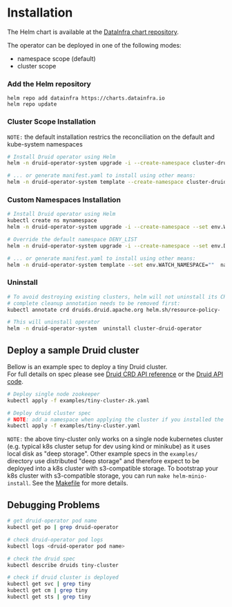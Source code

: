 <!--
  ~ Licensed to the Apache Software Foundation (ASF) under one
  ~ or more contributor license agreements.  See the NOTICE file
  ~ distributed with this work for additional information
  ~ regarding copyright ownership.  The ASF licenses this file
  ~ to you under the Apache License, Version 2.0 (the
  ~ "License"); you may not use this file except in compliance
  ~ with the License.  You may obtain a copy of the License at
  ~
  ~   http://www.apache.org/licenses/LICENSE-2.0
  ~
  ~ Unless required by applicable law or agreed to in writing,
  ~ software distributed under the License is distributed on an
  ~ "AS IS" BASIS, WITHOUT WARRANTIES OR CONDITIONS OF ANY
  ~ KIND, either express or implied.  See the License for the
  ~ specific language governing permissions and limitations
  ~ under the License.
  -->

# Installation

The Helm chart is available at the [DataInfra chart repository](https://charts.datainfra.io).

The operator can be deployed in one of the following modes:
- namespace scope (default)
- cluster scope

### Add the Helm repository
```shell
helm repo add datainfra https://charts.datainfra.io
helm repo update
```

### Cluster Scope Installation 
`NOTE:` the default installation restrics the reconciliation on the default and kube-system namespaces 
```bash
# Install Druid operator using Helm
helm -n druid-operator-system upgrade -i --create-namespace cluster-druid-operator datainfra/druid-operator

# ... or generate manifest.yaml to install using other means:
helm -n druid-operator-system template --create-namespace cluster-druid-operator datainfra/druid-operator > manifest.yaml
```

### Custom Namespaces Installation
```bash
# Install Druid operator using Helm
kubectl create ns mynamespace
helm -n druid-operator-system upgrade -i --create-namespace --set env.WATCH_NAMESPACE="mynamespace" namespaced-druid-operator datainfra/druid-operator

# Override the default namespace DENY_LIST
helm -n druid-operator-system upgrade -i --create-namespace --set env.DENY_LIST="kube-system" namespaced-druid-operator datainfra/druid-operator

# ... or generate manifest.yaml to install using other means:
helm -n druid-operator-system template --set env.WATCH_NAMESPACE=""  namespaced-druid-operator datainfra/druid-operator --create-namespace > manifest.yaml
```

### Uninstall
```bash
# To avoid destroying existing clusters, helm will not uninstall its CRD. For 
# complete cleanup annotation needs to be removed first:
kubectl annotate crd druids.druid.apache.org helm.sh/resource-policy-

# This will uninstall operator
helm -n druid-operator-system  uninstall cluster-druid-operator
```

## Deploy a sample Druid cluster
Bellow is an example spec to deploy a tiny Druid cluster.  
For full details on spec please see [Druid CRD API reference](api_specifications/druid.md) 
or the [Druid API code](../apis/druid/v1alpha1/druid_types.go).

```bash
# Deploy single node zookeeper
kubectl apply -f examples/tiny-cluster-zk.yaml

# Deploy druid cluster spec
# NOTE: add a namespace when applying the cluster if you installed the operator with the default DENY_LIST
kubectl apply -f examples/tiny-cluster.yaml
```

`NOTE:` the above tiny-cluster only works on a single node kubernetes cluster (e.g. typical k8s cluster setup for dev 
using kind or minikube) as it uses local disk as "deep storage". Other example specs in the `examples/` directory use distributed "deep storage" and therefore expect to be deployed into a k8s cluster with s3-compatible storage. To bootstrap your k8s cluster with s3-compatible storage, you can run `make helm-minio-install`. See the [Makefile](../Makefile) for more details.


## Debugging Problems

```bash
# get druid-operator pod name
kubectl get po | grep druid-operator

# check druid-operator pod logs
kubectl logs <druid-operator pod name>

# check the druid spec
kubectl describe druids tiny-cluster

# check if druid cluster is deployed
kubectl get svc | grep tiny
kubectl get cm | grep tiny
kubectl get sts | grep tiny
```
